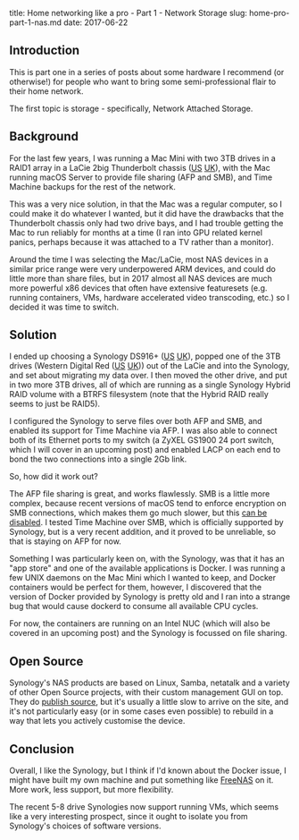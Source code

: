title: Home networking like a pro - Part 1 - Network Storage
slug: home-pro-part-1-nas.md
date: 2017-06-22


## Introduction

This is part one in a series of posts about some hardware I recommend (or otherwise!) for people who want to bring some semi-professional flair to their home network.

The first topic is storage - specifically, Network Attached Storage.

## Background

For the last few years, I was running a Mac Mini with two 3TB drives in a RAID1 array in a LaCie 2big Thunderbolt chassis ([US](https://www.amazon.com/gp/product/B00KQD0HM2/ref=as_li_tl?ie=UTF8&camp=1789&creative=9325&creativeASIN=B00KQD0HM2&linkCode=as2&tag=cmsj-20&linkId=263d4ed10fb9c73f39e787d9266f3851) [UK](https://www.amazon.co.uk/gp/product/B00KYFU5YM/ref=as_li_tl?ie=UTF8&camp=1634&creative=6738&creativeASIN=B00KYFU5YM&linkCode=as2&tag=cmsj-21&linkId=9290f58318a0bfd748de49c6e53c8f2c)), with the Mac running macOS Server to provide file sharing (AFP and SMB), and Time Machine backups for the rest of the network.

This was a very nice solution, in that the Mac was a regular computer, so I could make it do whatever I wanted, but it did have the drawbacks that the Thunderbolt chassis only had two drive bays, and I had trouble getting the Mac to run reliably for months at a time (I ran into GPU related kernel panics, perhaps because it was attached to a TV rather than a monitor).

Around the time I was selecting the Mac/LaCie, most NAS devices in a similar price range were very underpowered ARM devices, and could do little more than share files, but in 2017 almost all NAS devices are much more powerful x86 devices that often have extensive featuresets (e.g. running containers, VMs, hardware accelerated video transcoding, etc.) so I decided it was time to switch.

## Solution

I ended up choosing a Synology DS916+ ([US](https://www.amazon.com/gp/product/B01EMZHLZU/ref=as_li_tl?ie=UTF8&camp=1789&creative=9325&creativeASIN=B01EMZHLZU&linkCode=as2&tag=cmsj-20&linkId=4bc9ac2f2590480e49aef6993329eb39) [UK](https://www.amazon.co.uk/gp/product/B01EMZHLZU/ref=as_li_tl?ie=UTF8&camp=1634&creative=6738&creativeASIN=B01EMZHLZU&linkCode=as2&tag=cmsj-21&linkId=a5a66e7532a51fb5478e07202daa05d2)), popped one of the 3TB drives (Western Digital Red ([US](https://www.amazon.com/gp/product/B008JJLW4M/ref=as_li_tl?ie=UTF8&camp=1789&creative=9325&creativeASIN=B008JJLW4M&linkCode=as2&tag=cmsj-20&linkId=d2d3d7db9bcd9bdf879a213d405a343b) [UK](https://www.amazon.co.uk/gp/product/B008JJLW4M/ref=as_li_tl?ie=UTF8&camp=1634&creative=6738&creativeASIN=B008JJLW4M&linkCode=as2&tag=cmsj-21&linkId=c644f89fe12d6b3d39794ca77b65cb9a))) out of the LaCie and into the Synology, and set about migrating my data over. I then moved the other drive, and put in two more 3TB drives, all of which are running as a single Synology Hybrid RAID volume with a BTRFS filesystem (note that the Hybrid RAID really seems to just be RAID5).

I configured the Synology to serve files over both AFP and SMB, and enabled its support for Time Machine via AFP. I was also able to connect both of its Ethernet ports to my switch (a ZyXEL GS1900 24 port switch, which I will cover in an upcoming post) and enabled LACP on each end to bond the two connections into a single 2Gb link.

So, how did it work out?

The AFP file sharing is great, and works flawlessly. SMB is a little more complex, because recent versions of macOS tend to enforce encryption on SMB connections, which makes them go much slower, but this [can be disabled](https://dpron.com/os-x-10-11-5-slow-smb/). I tested Time Machine over SMB, which is officially supported by Synology, but is a very recent addition, and it proved to be unreliable, so that is staying on AFP for now.

Something I was particularly keen on, with the Synology, was that it has an "app store" and one of the available applications is Docker. I was running a few UNIX daemons on the Mac Mini which I wanted to keep, and Docker containers would be perfect for them, however, I discovered that the version of Docker provided by Synology is pretty old and I ran into a strange bug that would cause dockerd to consume all available CPU cycles.

For now, the containers are running on an Intel NUC (which will also be covered in an upcoming post) and the Synology is focussed on file sharing.

## Open Source

Synology's NAS products are based on Linux, Samba, netatalk and a variety of other Open Source projects, with their custom management GUI on top. They do [publish source](https://sourceforge.net/projects/dsgpl/files/Synology%20NAS%20GPL%20Source/), but it's usually a little slow to arrive on the site, and it's not particularly easy (or in some cases even possible) to rebuild in a way that lets you actively customise the device.

## Conclusion

Overall, I like the Synology, but I think if I'd known about the Docker issue, I might have built my own machine and put something like [FreeNAS](http://www.freenas.org/) on it. More work, less support, but more flexibility.

The recent 5-8 drive Synologies now support running VMs, which seems like a very interesting prospect, since it ought to isolate you from Synology's choices of software versions.